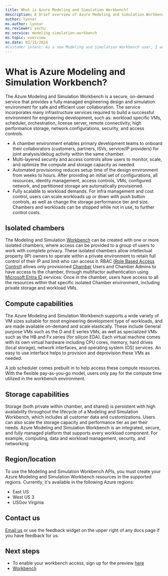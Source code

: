 ```yaml
---
title: What is Azure Modeling and Simulation Workbench?
description: A brief overview of Azure Modeling and Simulation Workbench
author: lynnar
ms.author: lynnar
ms.reviewer: yochu
ms.service: modeling-simulation-workbench
ms.topic: overview
ms.date: 03/15/2024
#Customer intent: As a new Modeling and Simulation Workbench user, I want to understand about Azure Modeling and Simulation Workbench so that I can use the environment for creating chambers and connectors.
---
```


# What is Azure Modeling and Simulation Workbench?

The Azure Modeling and Simulation Workbench is a secure, on-demand service that provides a fully managed engineering design and simulation environment for safe and efficient user collaboration. The service incorporates many infrastructure services required to build a successful environment for engineering development, such as: workload specific VMs, scheduler, orchestration, license server, remote connectivity, high performance storage, network configurations, security, and access controls.

- A chamber environment enables primary development teams to onboard their collaborators (customers, partners, ISVs, service/IP providers) for joint analysis/debug activity within the same chamber.
- Multi-layered security and access controls allow users to monitor, scale, and optimize the compute and storage capacity as needed.
- Automated provisioning reduces setup time of the design environment from weeks to hours. After providing an initial set of configurations, all resources, identity management, access controls, VMs, configured network, and partitioned storage are automatically provisioned.
- Fully scalable to workload demands. For infra management and cost control, users can scale workloads up or down with push button controls, as well as change the storage performance tier and size. Chambers and workloads can be stopped while not in use, to further control costs.

<!--- Multi-Chamber collaboration allows these dev teams and their collaborators to have their own private workspaces, while allowing them to share data across chamber boundaries through Shared Storage
--->

## Isolated chambers

The Modeling and Simulation [Workbench](./concept-workbench.md) can be created with one or more isolated chambers, where access can be provided to a group of users to work with complete privacy. These isolated chambers allow intellectual property (IP) owners to operate within a private environment to retain full control of their IP and limit who can access it. RBAC [(Role Based Access Control)](/azure/role-based-access-control/overview) allows only provisioned [Chamber](./concept-chamber.md) Users and Chamber Admins to have access to the chamber, through multifactor authentication using [Microsoft Entra ID](https://azure.microsoft.com/services/active-directory/) services. Once in the chamber, users have access to all the resources within that specific isolated Chamber environment, including private storage and workload VMs.

## Compute capabilities

The Azure Modeling and Simulation Workbench supports a wide variety of VM sizes suitable for most engineering development type of workloads, and are made available on-demand and scale elastically. These include General purpose VMs such as the D and E series VMs, as well as specialized VMs such as the HB and Fx series (for silicon EDA). Each virtual machine comes with its own virtual hardware including CPU cores, memory, hard drives (local storage), network interfaces, and operating system (OS) services. An easy to use interface helps to provision and deprovision these VMs as needed.

A job scheduler comes prebuilt in to help access these compute resources. With the flexible pay-as-you-go model, users only pay for the compute time utilized in the workbench environment.

## Storage capabilities

Storage (both private within chamber, and shared) is persistent with high availability throughout the lifecycle of a Modeling and Simulation Workbench, which includes all customer data and customizations. Users can also scale the storage capacity and performance tier as per their needs. Azure Modeling and Simulation Workbench is an integrated, secure, and fully managed platform that supports every workload component. For example, computing, data and workload management, security, and networking

## Region/location

To use the Modeling and Simulation Workbench APIs, you must create your Azure Modeling and Simulation Workbench resources in the supported regions. Currently, it's available in the following Azure regions:

- East US
- West US 3
- USGov Virginia

## Contact us

[Email us](mailto:azuremswb@microsoft.com) or use the feedback widget on the upper right of any docs page if you have feedback for us.

## Next steps

- To enable your workbench access, sign up for the preview [here](https://aka.ms/amswbrequest)
- [Workbench](./concept-workbench.md)
